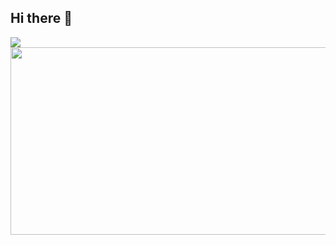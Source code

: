 ## Hi there 👋

<!--
**JellyArumi/JellyArumi** is a ✨ _special_ ✨ repository because its `README.md` (this file) appears on your GitHub profile.

Here are some ideas to get you started:

- 🔭 I’m currently working on ...
- 🌱 I’m currently learning ...
- 👯 I’m looking to collaborate on ...
- 🤔 I’m looking for help with ...
- 💬 Ask me about ...
- 📫 How to reach me: ...
- 😄 Pronouns: ...
- ⚡ Fun fact: ...
-->


<a href="https://github.com/devxb/gitanimals">
  <img src="https://render.gitanimals.org/farms/{JellyArumi}"/>
</a>
<a href="https://www.gitanimals.org/en_US?utm_medium=image&utm_source=JellyArumi&utm_content=farm">
<img
  src="https://render.gitanimals.org/farms/JellyArumi"
  width="600"
  height="300"
/>
</a>
